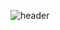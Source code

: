 ![header](https://capsule-render.vercel.app/api?type=wave&color=auto&height=250&section=header&text=SeoneEunChong%20&fontSize=80)
